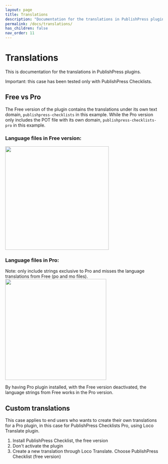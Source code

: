 ```yaml
---
layout: page
title: Translations
description: "Documentation for the translations in PublishPress plugins"
permalink: /docs/translations/
has_children: false
nav_order: 11
---
```


# Translations

This is documentation for the translations in PublishPress plugins.

Important: this case has been tested only with PublishPress Checklists.

## Free vs Pro

The Free version of the plugin contains the translations under its own text domain, `publishpress-checklists` in this example. While the Pro version only includes the POT file with its own domain, `publishpress-checklists-pro` in this example.

### Language files in Free version:
<img width="331" alt="" src="https://user-images.githubusercontent.com/4999794/140989960-6c9236e8-5828-4b7a-84f7-024a2316ee0f.png">

### Language files in Pro:
Note: only include strings exclusive to Pro and misses the language translations from Free (po and mo files).
<img width="323" alt="" src="https://user-images.githubusercontent.com/4999794/140989862-b91ff8a5-f30b-498e-9958-eaa7ac7ce0aa.png">

By having Pro plugin installed, with the Free version deactivated, the language strings from Free works in the Pro version.

## Custom translations

This case applies to end users who wants to create their own translations for a Pro plugin, in this case for PublishPress Checklists Pro, using Loco Translate plugin.

1. Install PublishPress Checklist, the free version
2. Don't activate the plugin
3. Create a new translation through Loco Translate. Choose PublishPress Checklist (free version)
